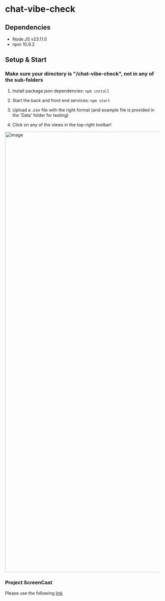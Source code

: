 # chat-vibe-check

## Dependencies
- Node.JS v23.11.0
- npm 10.9.2


## Setup & Start
### Make sure your directory is "/chat-vibe-check", not in any of the sub-folders
1. Install package.json dependencies: `npm install`

2. Start the back and front end services: `npm start`

3. Upload a .csv file with the right format (and example file is provided in the 'Data' folder for testing)

4. Click on any of the views in the top-right toolbar!

<img width="1430" alt="image" src="https://github.com/user-attachments/assets/afe6e901-887d-48ab-8746-45b5d202a0ec" />

### Project ScreenCast
Please use the following <a href="https://youtu.be/kTXRjwRqz6w" target="_blank">link</a>

